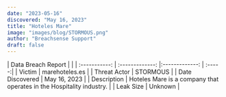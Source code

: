 ```yaml
---
date: "2023-05-16"
discovered: "May 16, 2023"
title: "Hoteles Mare"
image: "images/blog/STORMOUS.png"
author: "Breachsense Support"
draft: false
---
```


| Data Breach Report           |              | 
| :-----------: | :-------------:     |:-------------:    | :-----:|
| Victim      | marehoteles.es      | 
| Threat Actor      |  STORMOUS     | 
| Date Discovered      | May 16, 2023      | 
| Description      | Hoteles Mare is a company that operates in the Hospitality industry.      | 
| Leak Size      | Unknown      | 

